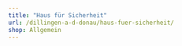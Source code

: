 ```yaml
---
title: "Haus für Sicherheit"
url: /dillingen-a-d-donau/haus-fuer-sicherheit/
shop: Allgemein
---
```

